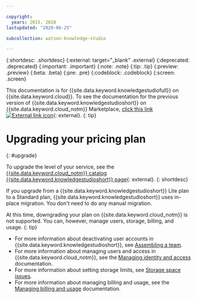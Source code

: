 ```yaml
---

copyright:
  years: 2015, 2020
lastupdated: "2020-06-25"

subcollection: watson-knowledge-studio

---
```


{:shortdesc: .shortdesc}
{:external: target="_blank" .external}
{:deprecated: .deprecated}
{:important: .important}
{:note: .note}
{:tip: .tip}
{:preview: .preview}
{:beta: .beta}
{:pre: .pre}
{:codeblock: .codeblock}
{:screen: .screen}

This documentation is for {{site.data.keyword.knowledgestudiofull}} on {{site.data.keyword.cloud}}. To see the documentation for the previous version of {{site.data.keyword.knowledgestudioshort}} on {{site.data.keyword.cloud_notm}} Marketplace, [click this link ![External link icon](../../icons/launch-glyph.svg "External link icon")](https://{DomainName}/docs/knowledge-studio?topic=knowledge-studio-upgrade){: external}.
{: tip}

# Upgrading your pricing plan
{: #upgrade}

To upgrade the level of your service, see the [{{site.data.keyword.cloud_notm}} catalog {{site.data.keyword.knowledgestudioshort}} page](https://{DomainName}/catalog/services/knowledge-studio){: external}.
{: shortdesc}

If you upgrade from a {{site.data.keyword.knowledgestudioshort}} Lite plan to a Standard plan, {{site.data.keyword.knowledgestudioshort}} uses in-place migration. You don't need to do any manual migration.

At this time, downgrading your plan on {{site.data.keyword.cloud_notm}} is not supported. You can, however, manage users, storage, billing, and usage.
{: tip}

- For more information about deactivating user accounts in {{site.data.keyword.knowledgestudioshort}}, see [Assembling a team](/docs/watson-knowledge-studio?topic=watson-knowledge-studio-team#team-deact).
- For more information about managing users and access in {{site.data.keyword.cloud_notm}}, see the [Managing identity and access](/docs/iam) documentation.
- For more information about setting storage limits, see [Storage space issues](/docs/watson-knowledge-studio?topic=watson-knowledge-studio-troubleshooting#storage).
- For more information about managing billing and usage, see the [Managing billing and usage](/docs/billing-usage) documentation.
